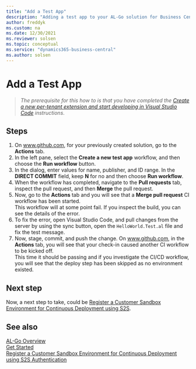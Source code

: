 ```yaml
---
title: "Add a Test App"
description: "Adding a test app to your AL-Go solution for Business Central."
author: freddyk
ms.custom: na
ms.date: 12/30/2021
ms.reviewer: solsen
ms.topic: conceptual
ms.service: "dynamics365-business-central"
ms.author: solsen
---
```


# Add a Test App

> *The prerequisite for this how to is that you have completed the [Create a new per-tenant extension and start developing in Visual Studio Code](algo-get-started.md) instructions*.

## Steps

1. On www.github.com, for your previously created solution, go to the **Actions** tab.
1. In the left pane, select the **Create a new test app** workflow, and then choose the **Run workflow** button.
1. In the dialog, enter values for name, publisher, and ID range. In the **DIRECT COMMIT** field, keep **N** for no and then choose **Run workflow**.
1. When the workflow has completed, navigate to the **Pull requests** tab, inspect the pull request, and then **Merge** the pull request.
1. Now, go to the **Actions** tab and you will see that a **Merge pull request** CI workflow has been started.  
This workflow will at some point fail. If you inspect the build, you can see the details of the error.
1. To fix the error, open Visual Studio Code, and pull changes from the server by using the sync button, open the `HelloWorld.Test.al` file and fix the test message.
1. Now, stage, commit, and push the change. On www.github.com, in the **Actions** tab, you will see that your check-in caused another CI workflow to be kicked off.  
This time it should be passing and if you investigate the CI/CD workflow, you will see that the deploy step has been skipped as no environment existed.


## Next step

Now, a next step to take, could be [Register a Customer Sandbox Environment for Continuous Deployment using S2S](algo-register-sandbox-env-md). 

## See also

[AL-Go Overview](algo-overview.md)  
[Get Started](algo-get-started.md)  
[Register a Customer Sandbox Environment for Continuous Deployment using S2S Authentication](algo-register-sandbox-env.md)